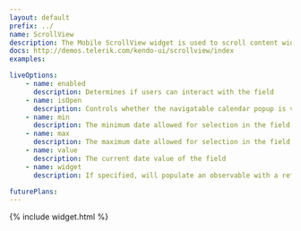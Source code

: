 ```yaml
---
layout: default
prefix: ../
name: ScrollView
description: The Mobile ScrollView widget is used to scroll content wider than the device screen.
docs: http://demos.telerik.com/kendo-ui/scrollview/index
examples:

liveOptions:
    - name: enabled
      description: Determines if users can interact with the field
    - name: isOpen
      description: Controls whether the navigatable calendar popup is visible
    - name: min
      description: The minimum date allowed for selection in the field
    - name: max
      description: The maximum date allowed for selection in the field
    - name: value
      description: The current date value of the field
    - name: widget
      description: If specified, will populate an observable with a reference to the actual widget

futurePlans:
---
```


{% include widget.html %}
